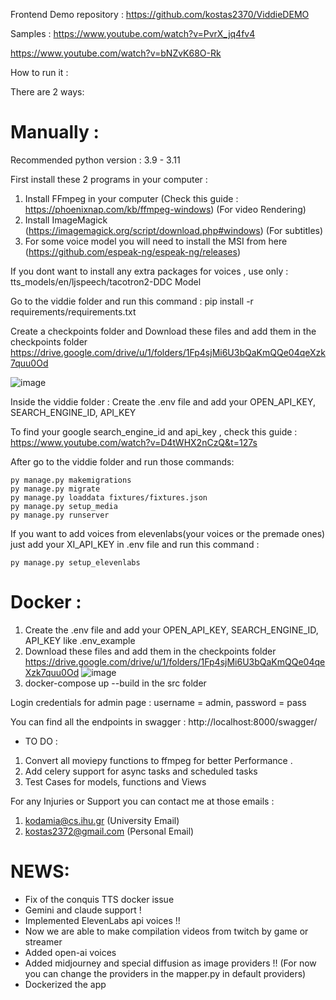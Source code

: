 Frontend Demo repository :  https://github.com/kostas2370/ViddieDEMO

Samples :
https://www.youtube.com/watch?v=PvrX_jq4fv4

https://www.youtube.com/watch?v=bNZvK68O-Rk


How to run it :

There are 2 ways:

# Manually :
Recommended python version : 3.9 - 3.11

First install these 2 programs in your computer : 


1. Install FFmpeg in your computer (Check this guide : https://phoenixnap.com/kb/ffmpeg-windows) (For video Rendering)
2. Install ImageMagick (https://imagemagick.org/script/download.php#windows) (For subtitles)
3. For some voice model you will need to install the MSI from here (https://github.com/espeak-ng/espeak-ng/releases)

If you dont want to install any extra packages for voices , 
use only : tts_models/en/ljspeech/tacotron2-DDC Model

Go to the viddie folder and run this command :
pip install -r requirements/requirements.txt


Create a checkpoints folder and
Download these files and add them in the checkpoints folder
https://drive.google.com/drive/u/1/folders/1Fp4sjMi6U3bQaKmQQe04qeXzk7quu0Od

![image](https://github.com/kostas2370/Clippy-V2/assets/96636678/621fa695-5a40-42e0-9464-51aae08d89c7)


Inside the viddie folder : 
Create the .env file and add your OPEN_API_KEY, SEARCH_ENGINE_ID, API_KEY 

To find your google search_engine_id and api_key , check this guide : https://www.youtube.com/watch?v=D4tWHX2nCzQ&t=127s

After go to the viddie folder and run those commands:

```shell
py manage.py makemigrations
py manage.py migrate
py manage.py loaddata fixtures/fixtures.json
py manage.py setup_media
py manage.py runserver
```

If you want to add voices from elevenlabs(your voices or the premade ones) just add your XI_API_KEY in .env file and 
run this command :

```shell
py manage.py setup_elevenlabs
```


# Docker :
1. Create the .env file and add your OPEN_API_KEY, SEARCH_ENGINE_ID, API_KEY like .env_example
2. Download these files and add them in the checkpoints folder
https://drive.google.com/drive/u/1/folders/1Fp4sjMi6U3bQaKmQQe04qeXzk7quu0Od
![image](https://github.com/kostas2370/Clippy-V2/assets/96636678/621fa695-5a40-42e0-9464-51aae08d89c7)
3. docker-compose up --build in the src folder 




Login credentials for admin page : username = admin, password = pass

You can find all the endpoints in swagger : http://localhost:8000/swagger/



* TO DO :
1. Convert all moviepy functions to ffmpeg for better Performance .
2. Add celery support for async tasks and scheduled tasks
3. Test Cases for models, functions and Views

For any Injuries or Support you can contact me at those emails :
1. kodamia@cs.ihu.gr (University Email)
2. kostas2372@gmail.com (Personal Email)

# NEWS:
* Fix of the conquis TTS docker issue
* Gemini and claude support !
* Implemented ElevenLabs api voices !!
* Now we are able to make compilation videos from twitch by game or streamer
* Added open-ai voices
* Added midjourney and special diffusion as image providers !! (For now you can change the providers in the mapper.py in default providers)
* Dockerized the app